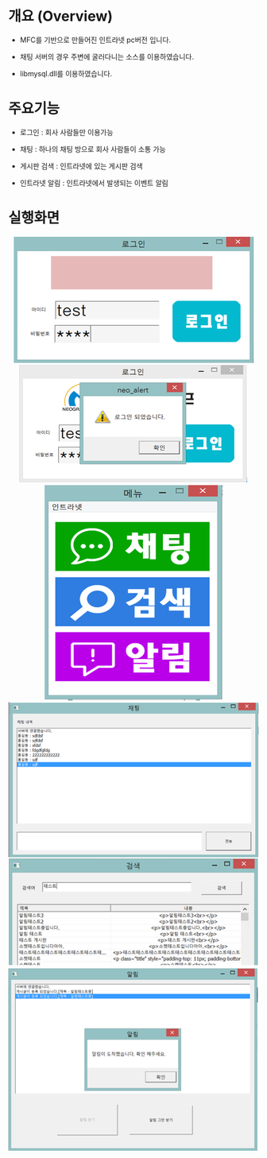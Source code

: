 # 개요 (Overview)

- MFC를 기반으로 만들어진 인트라넷 pc버전 입니다.

- 채팅 서버의 경우 주변에 굴러다니는 소스를 이용하였습니다.

- libmysql.dll를 이용하였습니다.

# 주요기능

- 로그인 : 회사 사람들만 이용가능

- 채팅 : 하나의 채팅 방으로 회사 사람들이 소통 가능

- 게시판 검색 : 인트라넷에 있는 게시판 검색

- 인트라넷 알림 : 인트라넷에서 발생되는 이벤트 알림

# 실행화면

<div align="center">
    <img src="./.readme_img/preview1.png" alt="preview1"/>
</div>
<div align="center">
    <img src="./.readme_img/preview2.png" alt="preview2"/>
</div>
<div align="center">
    <img src="./.readme_img/preview3.png" alt="preview3"/>
</div>
<div align="center">
    <img src="./.readme_img/preview4.png" alt="preview4"/>
</div>
<div align="center">
    <img src="./.readme_img/preview5.png" alt="preview5"/>
</div>
<div align="center">
    <img src="./.readme_img/preview6.png" alt="preview6"/>
</div>